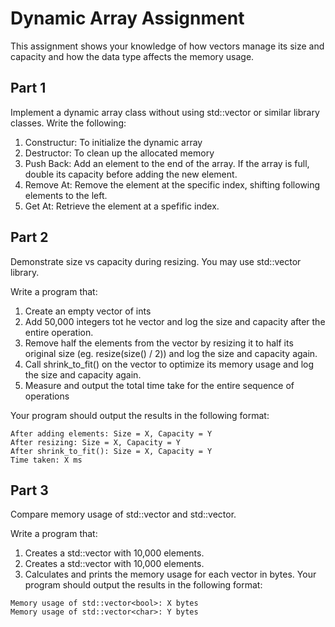 # Dynamic Array Assignment

This assignment shows your knowledge of how vectors manage its size and capacity and how the data type affects the memory usage.

## Part 1

Implement a dynamic array class without using std::vector or similar library classes.
Write the following:
1. Constructur: To initialize the dynamic array
2. Destructor: To clean up the allocated memory
3. Push Back: Add an element to the end of the array. If the array is full, double its capacity before adding the new element.
4. Remove At: Remove the element at the specific index, shifting following elements to the left.
5. Get At: Retrieve the element at a spefific index.

## Part 2

Demonstrate size vs capacity during resizing. You may use std::vector library.

Write a program that:
1. Create an empty vector of ints
2. Add 50,000 integers tot he vector and log the size and capacity after the entire operation.
3. Remove half the elements from the vector by resizing it to half its original size (eg. resize(size() / 2)) and log the size and capacity again.
4. Call shrink_to_fit() on the vector to optimize its memory usage and log the size and capacity again.
5. Measure and output the total time take for the entire sequence of operations

Your program should output the results in the following format:
``` 
After adding elements: Size = X, Capacity = Y
After resizing: Size = X, Capacity = Y
After shrink_to_fit(): Size = X, Capacity = Y
Time taken: X ms
```

## Part 3

Compare memory usage of std::vector<bool> and std::vector<char>.

Write a program that:
1. Creates a std::vector<bool> with 10,000 elements.
2. Creates a std::vector<char> with 10,000 elements.
3. Calculates and prints the memory usage for each vector in bytes.
Your program should output the results in the following format:

```
Memory usage of std::vector<bool>: X bytes
Memory usage of std::vector<char>: Y bytes
```
